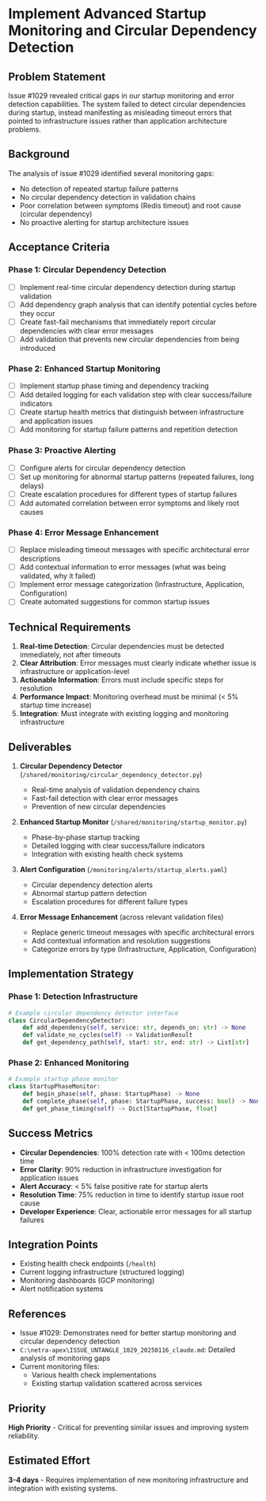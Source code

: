 # Implement Advanced Startup Monitoring and Circular Dependency Detection

## Problem Statement

Issue #1029 revealed critical gaps in our startup monitoring and error detection capabilities. The system failed to detect circular dependencies during startup, instead manifesting as misleading timeout errors that pointed to infrastructure issues rather than application architecture problems.

## Background

The analysis of issue #1029 identified several monitoring gaps:
- No detection of repeated startup failure patterns
- No circular dependency detection in validation chains
- Poor correlation between symptoms (Redis timeout) and root cause (circular dependency)
- No proactive alerting for startup architecture issues

## Acceptance Criteria

### Phase 1: Circular Dependency Detection
- [ ] Implement real-time circular dependency detection during startup validation
- [ ] Add dependency graph analysis that can identify potential cycles before they occur
- [ ] Create fast-fail mechanisms that immediately report circular dependencies with clear error messages
- [ ] Add validation that prevents new circular dependencies from being introduced

### Phase 2: Enhanced Startup Monitoring
- [ ] Implement startup phase timing and dependency tracking
- [ ] Add detailed logging for each validation step with clear success/failure indicators
- [ ] Create startup health metrics that distinguish between infrastructure and application issues
- [ ] Add monitoring for startup failure patterns and repetition detection

### Phase 3: Proactive Alerting
- [ ] Configure alerts for circular dependency detection
- [ ] Set up monitoring for abnormal startup patterns (repeated failures, long delays)
- [ ] Create escalation procedures for different types of startup failures
- [ ] Add automated correlation between error symptoms and likely root causes

### Phase 4: Error Message Enhancement
- [ ] Replace misleading timeout messages with specific architectural error descriptions
- [ ] Add contextual information to error messages (what was being validated, why it failed)
- [ ] Implement error message categorization (Infrastructure, Application, Configuration)
- [ ] Create automated suggestions for common startup issues

## Technical Requirements

1. **Real-time Detection**: Circular dependencies must be detected immediately, not after timeouts
2. **Clear Attribution**: Error messages must clearly indicate whether issue is infrastructure or application-level
3. **Actionable Information**: Errors must include specific steps for resolution
4. **Performance Impact**: Monitoring overhead must be minimal (< 5% startup time increase)
5. **Integration**: Must integrate with existing logging and monitoring infrastructure

## Deliverables

1. **Circular Dependency Detector** (`/shared/monitoring/circular_dependency_detector.py`)
   - Real-time analysis of validation dependency chains
   - Fast-fail detection with clear error messages
   - Prevention of new circular dependencies

2. **Enhanced Startup Monitor** (`/shared/monitoring/startup_monitor.py`)
   - Phase-by-phase startup tracking
   - Detailed logging with clear success/failure indicators
   - Integration with existing health check systems

3. **Alert Configuration** (`/monitoring/alerts/startup_alerts.yaml`)
   - Circular dependency detection alerts
   - Abnormal startup pattern detection
   - Escalation procedures for different failure types

4. **Error Message Enhancement** (across relevant validation files)
   - Replace generic timeout messages with specific architectural errors
   - Add contextual information and resolution suggestions
   - Categorize errors by type (Infrastructure, Application, Configuration)

## Implementation Strategy

### Phase 1: Detection Infrastructure
```python
# Example circular dependency detector interface
class CircularDependencyDetector:
    def add_dependency(self, service: str, depends_on: str) -> None
    def validate_no_cycles(self) -> ValidationResult
    def get_dependency_path(self, start: str, end: str) -> List[str]
```

### Phase 2: Enhanced Monitoring
```python
# Example startup phase monitor
class StartupPhaseMonitor:
    def begin_phase(self, phase: StartupPhase) -> None
    def complete_phase(self, phase: StartupPhase, success: bool) -> None
    def get_phase_timing(self) -> Dict[StartupPhase, float]
```

## Success Metrics

- **Circular Dependencies**: 100% detection rate with < 100ms detection time
- **Error Clarity**: 90% reduction in infrastructure investigation for application issues
- **Alert Accuracy**: < 5% false positive rate for startup alerts
- **Resolution Time**: 75% reduction in time to identify startup issue root cause
- **Developer Experience**: Clear, actionable error messages for all startup failures

## Integration Points

- Existing health check endpoints (`/health`)
- Current logging infrastructure (structured logging)
- Monitoring dashboards (GCP monitoring)
- Alert notification systems

## References

- Issue #1029: Demonstrates need for better startup monitoring and circular dependency detection
- `C:\netra-apex\ISSUE_UNTANGLE_1029_20250116_claude.md`: Detailed analysis of monitoring gaps
- Current monitoring files:
  - Various health check implementations
  - Existing startup validation scattered across services

## Priority

**High Priority** - Critical for preventing similar issues and improving system reliability.

## Estimated Effort

**3-4 days** - Requires implementation of new monitoring infrastructure and integration with existing systems.